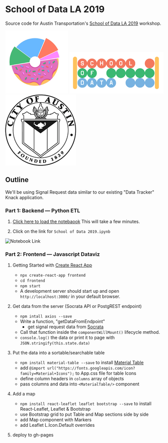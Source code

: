 # School of Data LA 2019

Source code for Austin Transportation's [School of Data LA 2019](https://schoolofdata.la/) workshop.

![Pink Donut Chart Logo](./readme_images/pink-donut-logo.png)
![School of Data Logo](./readme_images/schoolofdata-logo.png)
![City of Austin Seal](./readme_images/coa_seal.png)

## Outline

We'll be using Signal Request data similar to our existing "Data Tracker" Knack application.

### Part 1: Backend — Python ETL

1. [Click here to load the notebaook](https://mybinder.org/v2/gh/cityofaustin/school-of-data/master) This will take a few minutes.

2. Click on the link for `School of Data 2019.ipynb`

![Notebook Link](https://github.com/cityofaustin/school-of-data/blob/johns-readme/img/ipynb.png?raw=true)



### Part 2: Frontend — Javascript Dataviz

1.  Getting Started with [Create React App](https://github.com/facebook/create-react-app)

    - `npx create-react-app frontend`
    - `cd frontend`
    - `npm start`
    - A development server should start up and open `http://localhost:3000/` in your default browser.

2.  Get data from the server (Socrata API or PostgREST endpoint)

    - `npm intall axios --save`
    - Write a function, "getDataFromEndpoint"
      - get signal request data from [Socrata](https://data.austintexas.gov/Transportation-and-Mobility/Traffic-and-Pedestrian-Signal-Requests/f6qu-b7zb)
    - Call that function inside the `componentWillMount()` lifecycle method.
    - `console.log()` the data or print it to page with `JSON.stringify(this.state.data)`

3.  Put the data into a sortable/searchable table

    - `npm install material-table --save` to install [Material Table](https://mbrn.github.io/material-table/#/)
    - add `@import url("https://fonts.googleapis.com/icon?family=Material+Icons");` to App.css file for table Icons
    - define column headers in `columns` array of objects
    - pass columns and data into `<MaterialTable/>` component

4.  Add a map

    - `npm install react-leaflet leaflet bootstrap --save` to install React-Leaflet, Leaflet & Bootstrap
    - use Bootstrap grid to put Table and Map sections side by side
    - add Map component with Markers
    - add Leaflet L.Icon.Default overrides

5.  deploy to gh-pages

